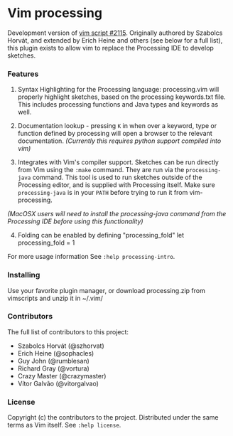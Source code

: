 # Vim processing

Development version of [vim script #2115](http://www.vim.org/scripts/script.php?script_id=2115). Originally authored by Szabolcs Horvát, and extended by Erich Heine and others (see below for a full list), this plugin exists to allow vim to replace the Processing IDE to develop sketches.

### Features

1. Syntax Highlighting for the Processing language: processing.vim will properly highlight sketches, based on the processing keywords.txt file. This includes processing functions and Java types and keywords as well.

2. Documentation lookup - pressing `K` in when over a keyword, type or function defined by processing will open a browser to the relevant documentation. *(Currently this requires python support compiled into vim)*

3. Integrates with Vim's compiler support. Sketches can be run directly from Vim using the `:make` command. They are run via the `processing-java` command. This tool is used to run sketches outside of the Processing editor, and is supplied with Processing itself. Make sure `processing-java` is in your `PATH` before trying to run it from vim-processing.

*(MacOSX users will need to install the processing-java command from the Processing IDE before using this functionality)*

4. Folding can be enabled by defining "processing_fold"
    let processing_fold = 1

For more usage information See `:help processing-intro`.

### Installing

Use your favorite plugin manager, or download processing.zip from vimscripts and unzip it in ~/.vim/

### Contributors
The full list of contributors to this project:

*  Szabolcs Horvát (@szhorvat)
*  Erich Heine (@sophacles)
*  Guy John (@rumblesan)
*  Richard Gray (@vortura)
*  Crazy Master (@crazymaster)
*  Vítor Galvão (@vitorgalvao)

### License

Copyright (c) the contributors to the project. Distributed under the same terms as Vim itself. See `:help license`.
